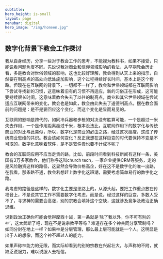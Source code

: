 ```yaml
---
subtitle: 
hero_height: is-small
layout: page
menubar: digital
hero_image: "/img/homeen.jpg"
---
```


## 数字化背景下教会工作探讨

我从自身经历，分享一些对于教会工作的思考，不能视为教科书，如果不接受，只能说看问题角度不同。先说说我对商业和信仰领域影响的看法，从早期教会历史看，多是教会对世俗领域的影响，这也比较好理解，教会得到从天上来的指示，自然要在制高点的高处向低处施加影响，这个过程持续好长时间，基本上是这个套路。但现在在互联网的背景下，一切都不一样了，教会和世俗领域都在互联网影响下尝试寻找新的习惯，这意味着旧有的习惯不再适应，新的习俗正在形成，这可能要持续很长时间，这意味着教会失去了以往的制高点，商业和其它世俗领域在尝试适应互联网带来的变化，教会也是如此，教会由此失去了道德制高点。摆在教会面前的问题是：是不是要回应这个变化，而这个变化是显而易见的。

互联网的影响是跨代的，如同冷兵器和步枪的对决没有胜算可能，一个是超过一米失去作用，一个是作用距离超过千米，根本没法比，互联网作用下的数字化与传统商业的对比与此类似，所以，数字化是商业的必由之路，经过这次瘟疫，这成了传统商业思维的共识。教会该如何变化？反正我想在这样巨变的时代要保持不变是不可取的，数字化意味着软件，是不是软件贵也要不计成本呢？

教会的互联网应用不应当走贵的路，比如，前段时间看到科技新闻有这样一条，美国有3万多家教会，他们称呼这叫church tech，一家企业提供CRM等服务，走的是风险融资这样的路径，这显然会导致价格高企，好在这不是数字化的唯一出路，在我看，那条路不通，教会若想赶上数字化这班潮，需要考虑简单易行的数字化之路。

我考虑的路径是这样的，数字化主要是思路上的，从源头起，要把工作重点放在传福音上，不是说其它工作不需要数字化考虑，而是说，经过这样的巨变，多数人受不了，寻求神的需要会高涨，别的宗教会填补这个空缺，这就涉及竞争及政治正确思维。

说到政治正确你可能会觉得摩西十诫，第一条就是‘除了我以外，你不可有别的神’，这太武断了吧，现在不是说宗教平等吗？难道存在多个神共同分享管制吗？如同分封在地上一样？如果神是分层管理，那么最上层可能就是一个人。这明显是出于人的想像，而这个神不超过人的能力。

如果声称神能力的无限，而实际却看到的别的宗教在兴起壮大，与声称的不附，就缺乏说服力，难以说服人去相信。

